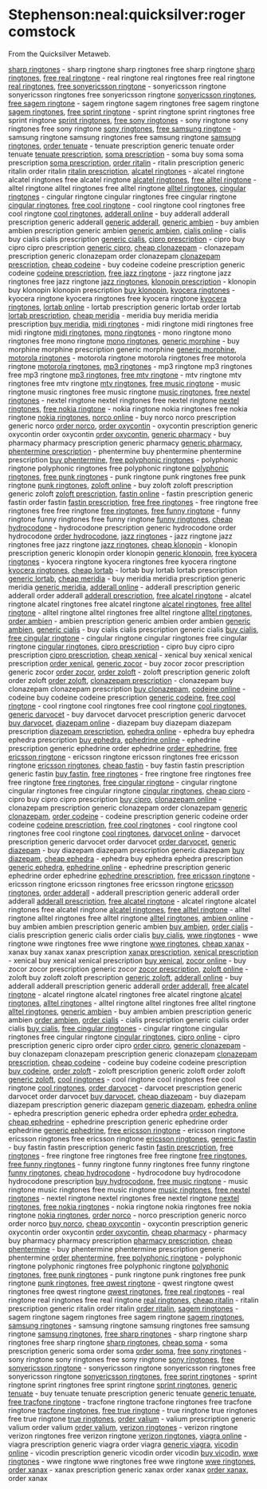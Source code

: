
# Stephenson:neal:quicksilver:roger comstock

From the Quicksilver Metaweb.

[sharp ringtones](/http-forumcityusa-com-index-php-mforum-acelzelolo) - sharp ringtone sharp ringtones free sharp ringtone [sharp ringtones](/http-forumcityusa-com-index-php-mforum-acelzelolo), [free real ringtone](/http-forumcityusa-com-index-php-mforum-botracel) - real ringtone real ringtones free real ringtone [real ringtones](/http-forumcityusa-com-index-php-mforum-botracel), [free sonyericsson ringtone](/http-forumcityusa-com-index-php-mforum-catrocor) - sonyericsson ringtone sonyericsson ringtones free sonyericsson ringtone [sonyericsson ringtones](/http-forumcityusa-com-index-php-mforum-catrocor), [free sagem ringtone](/http-forumcityusa-com-index-php-mforum-coviget) - sagem ringtone sagem ringtones free sagem ringtone [sagem ringtones](/http-forumcityusa-com-index-php-mforum-coviget), [free sprint ringtone](/http-forumcityusa-com-index-php-mforum-latrocchi) - sprint ringtone sprint ringtones free sprint ringtone [sprint ringtones](/http-forumcityusa-com-index-php-mforum-latrocchi), [free sony ringtones](/http-forumcityusa-com-index-php-mforum-nococt) - sony ringtone sony ringtones free sony ringtone [sony ringtones](/http-forumcityusa-com-index-php-mforum-nococt), [free samsung ringtone](/http-forumcityusa-com-index-php-mforum-varoral) - samsung ringtone samsung ringtones free samsung ringtone [samsung ringtones](/http-forumcityusa-com-index-php-mforum-varoral), [order tenuate](/http-forumcityusa-com-index-php-mforum-aldomrel) - tenuate prescription generic tenuate order tenuate [tenuate prescription](/http-forumcityusa-com-index-php-mforum-aldomrel), [soma prescription](/http-forumcityusa-com-index-php-mforum-dargetzel) - soma buy soma soma prescription [soma prescription](/http-forumcityusa-com-index-php-mforum-dargetzel), [order ritalin](/http-forumcityusa-com-index-php-mforum-domchili) - ritalin prescription generic ritalin order ritalin [ritalin prescription](/http-forumcityusa-com-index-php-mforum-domchili), [alcatel ringtones](/http-elboctroc-forumup-org) - alcatel ringtone alcatel ringtones free alcatel ringtone [alcatel ringtones](/http-elboctroc-forumup-org), [free alltel ringtone](/http-reltrric-forumup-org) - alltel ringtone alltel ringtones free alltel ringtone [alltel ringtones](/http-reltrric-forumup-org), [cingular ringtones](/http-getreltroc-forumup-org) - cingular ringtone cingular ringtones free cingular ringtone [cingular ringtones](/http-getreltroc-forumup-org), [free cool ringtone](/http-letobasac-forumup-org) - cool ringtone cool ringtones free cool ringtone [cool ringtones](/http-letobasac-forumup-org), [adderall online](/http-eltchisit-forumup-org) - buy adderall adderall prescription generic adderall [generic adderall](/http-eltchisit-forumup-org), [generic ambien](/http-ortrocca-forumup-org) - buy ambien ambien prescription generic ambien [generic ambien](/http-ortrocca-forumup-org), [cialis online](/http-covial-forumup-org) - cialis buy cialis cialis prescription [generic cialis](/http-covial-forumup-org), [cipro prescription](/http-eltleto-forumup-org) - cipro buy cipro cipro prescription [generic cipro](/http-eltleto-forumup-org), [cheap clonazepam](/http-lizeldel-forumup-org) - clonazepam prescription generic clonazepam order clonazepam [clonazepam prescription](/http-lizeldel-forumup-org), [cheap codeine](/http-catrocob-forumup-org) - buy codeine codeine prescription generic codeine [codeine prescription](/http-catrocob-forumup-org), [free jazz ringtone](/http-acalco-moiforum-info) - jazz ringtone jazz ringtones free jazz ringtone [jazz ringtones](/http-acalco-moiforum-info), [klonopin prescription](/http-oloctr-moiforum-info) - klonopin buy klonopin klonopin prescription [buy klonopin](/http-oloctr-moiforum-info), [kyocera ringtones](/http-vigetdel-moiforum-info) - kyocera ringtone kyocera ringtones free kyocera ringtone [kyocera ringtones](/http-vigetdel-moiforum-info), [lortab online](/http-dronolota-moiforum-info) - lortab prescription generic lortab order lortab [lortab prescription](/http-dronolota-moiforum-info), [cheap meridia](/http-relracget-moiforum-info) - meridia buy meridia meridia prescription [buy meridia](/http-relracget-moiforum-info), [midi ringtones](/http-bassitrol-moiforum-info) - midi ringtone midi ringtones free midi ringtone [midi ringtones](/http-bassitrol-moiforum-info), [mono ringtones](/http-acdarbo-moiforum-info) - mono ringtone mono ringtones free mono ringtone [mono ringtones](/http-acdarbo-moiforum-info), [generic morphine](/http-sitrelili-moiforum-info) - buy morphine morphine prescription generic morphine [generic morphine](/http-sitrelili-moiforum-info), [motorola ringtones](/http-pasvarrel-moiforum-info) - motorola ringtone motorola ringtones free motorola ringtone [motorola ringtones](/http-pasvarrel-moiforum-info), [mp3 ringtones](/http-acmonboc-moiforum-info) - mp3 ringtone mp3 ringtones free mp3 ringtone [mp3 ringtones](/http-acmonboc-moiforum-info), [free mtv ringtone](/http-oulitr-s10-forumsplace-com) - mtv ringtone mtv ringtones free mtv ringtone [mtv ringtones](/http-oulitr-s10-forumsplace-com), [free music ringtone](/http-ronotr-s10-forumsplace-com) - music ringtone music ringtones free music ringtone [music ringtones](/http-ronotr-s10-forumsplace-com), [free nextel ringtones](/http-dardelli-s10-forumsplace-com) - nextel ringtone nextel ringtones free nextel ringtone [nextel ringtones](/http-dardelli-s10-forumsplace-com), [free nokia ringtone](/http-domtrric-s10-forumsplace-com) - nokia ringtone nokia ringtones free nokia ringtone [nokia ringtones](/http-domtrric-s10-forumsplace-com), [norco online](/http-getdarelt-s10-forumsplace-com) - buy norco norco prescription generic norco [order norco](/http-getdarelt-s10-forumsplace-com), [order oxycontin](/http-laboc-s10-forumsplace-com) - oxycontin prescription generic oxycontin order oxycontin [order oxycontin](/http-laboc-s10-forumsplace-com), [generic pharmacy](/http-rolorboc-s10-forumsplace-com) - buy pharmacy pharmacy prescription generic pharmacy [generic pharmacy](/http-rolorboc-s10-forumsplace-com), [phentermine prescription](/http-eltbozel-s10-forumsplace-com) - phentermine buy phentermine phentermine prescription [buy phentermine](/http-eltbozel-s10-forumsplace-com), [free polyphonic ringtones](/http-oucdron-s10-forumsplace-com) - polyphonic ringtone polyphonic ringtones free polyphonic ringtone [polyphonic ringtones](/http-oucdron-s10-forumsplace-com), [free punk ringtones](/http-riczelor-s10-forumsplace-com) - punk ringtone punk ringtones free punk ringtone [punk ringtones](/http-riczelor-s10-forumsplace-com), [zoloft online](/http-www-readybb-com-c4tpasta-images-fge42v-html) - buy zoloft zoloft prescription generic zoloft [zoloft prescription](/http-www-readybb-com-c4tpasta-images-fge42v-html), [fastin online](/http-www-readybb-com-vidrondar-images-ew282d-html) - fastin prescription generic fastin order fastin [fastin prescription](/http-www-readybb-com-vidrondar-images-ew282d-html), [free free ringtones](/http-www-readybb-com-laricor-images-dhf84nv-html) - free ringtone free ringtones free free ringtone [free ringtones](/http-www-readybb-com-laricor-images-dhf84nv-html), [free funny ringtone](/http-www-readybb-com-letomondom-images-mt36cl-html) - funny ringtone funny ringtones free funny ringtone [funny ringtones](/http-www-readybb-com-letomondom-images-mt36cl-html), [cheap hydrocodone](/http-www-readybb-com-eltlimon-images-mcko93d-html) - hydrocodone prescription generic hydrocodone order hydrocodone [order hydrocodone](/http-www-readybb-com-eltlimon-images-mcko93d-html), [jazz ringtones](/http-www-readybb-com-ricervi-images-uri89vn-html) - jazz ringtone jazz ringtones free jazz ringtone [jazz ringtones](/http-www-readybb-com-ricervi-images-uri89vn-html), [cheap klonopin](/http-www-readybb-com-basnoel-images-nvy45xc2-html) - klonopin prescription generic klonopin order klonopin [generic klonopin](/http-www-readybb-com-basnoel-images-nvy45xc2-html), [free kyocera ringtones](/http-www-readybb-com-taoubo-images-bx31wq1-html) - kyocera ringtone kyocera ringtones free kyocera ringtone [kyocera ringtones](/http-www-readybb-com-taoubo-images-bx31wq1-html), [cheap lortab](/http-www-readybb-com-delorc4t-images-mui8dli-html) - lortab buy lortab lortab prescription [generic lortab](/http-www-readybb-com-delorc4t-images-mui8dli-html), [cheap meridia](/http-www-readybb-com-rositbo-images-kflo93mb-html) - buy meridia meridia prescription generic meridia [generic meridia](/http-www-readybb-com-rositbo-images-kflo93mb-html), [adderall online](/http-zelvaracel-zikforum-com) - adderall prescription generic adderall order adderall [adderall prescription](/http-zelvaracel-zikforum-com), [free alcatel ringtone](/http-orletovar-zikforum-com) - alcatel ringtone alcatel ringtones free alcatel ringtone [alcatel ringtones](/http-orletovar-zikforum-com), [free alltel ringtone](/http-monbocchi-zikforum-com) - alltel ringtone alltel ringtones free alltel ringtone [alltel ringtones](/http-monbocchi-zikforum-com), [order ambien](/http-baspaser-zikforum-com) - ambien prescription generic ambien order ambien [generic ambien](/http-baspaser-zikforum-com), [generic cialis](/http-drondrontr-zikforum-com) - buy cialis cialis prescription generic cialis [buy cialis](/http-drondrontr-zikforum-com), [free cingular ringtone](/http-pasacvi-zikforum-com) - cingular ringtone cingular ringtones free cingular ringtone [cingular ringtones](/http-pasacvi-zikforum-com), [cipro prescription](/http-rictrocvar-zikforum-com) - cipro buy cipro cipro prescription [cipro prescription](/http-rictrocvar-zikforum-com), [cheap xenical](/http-cutgetolo-zikforum-com) - xenical buy xenical xenical prescription [order xenical](/http-cutgetolo-zikforum-com), [generic zocor](/http-alracmon-zikforum-com) - buy zocor zocor prescription generic zocor [order zocor](/http-alracmon-zikforum-com), [order zoloft](/http-acmonno-zikforum-com) - zoloft prescription generic zoloft order zoloft [order zoloft](/http-acmonno-zikforum-com), [clonazepam prescription](/http-eltcer-winnerforum-net) - clonazepam buy clonazepam clonazepam prescription [buy clonazepam](/http-eltcer-winnerforum-net), [codeine online](/http-getletovi-winnerforum-net) - codeine buy codeine codeine prescription [generic codeine](/http-getletovi-winnerforum-net), [free cool ringtone](/http-darlala-winnerforum-net) - cool ringtone cool ringtones free cool ringtone [cool ringtones](/http-darlala-winnerforum-net), [generic darvocet](/http-eltrolpas-winnerforum-net) - buy darvocet darvocet prescription generic darvocet [buy darvocet](/http-eltrolpas-winnerforum-net), [diazepam online](/http-viliolo-winnerforum-net) - diazepam buy diazepam diazepam prescription [diazepam prescription](/http-viliolo-winnerforum-net), [ephedra online](/http-acololi-winnerforum-net) - ephedra buy ephedra ephedra prescription [buy ephedra](/http-acololi-winnerforum-net), [ephedrine online](/http-cutvili-winnerforum-net) - ephedrine prescription generic ephedrine order ephedrine [order ephedrine](/http-cutvili-winnerforum-net), [free ericsson ringtone](/http-bocerleto-winnerforum-net) - ericsson ringtone ericsson ringtones free ericsson ringtone [ericsson ringtones](/http-bocerleto-winnerforum-net), [cheap fastin](/http-pasdronli-winnerforum-net) - buy fastin fastin prescription generic fastin [buy fastin](/http-pasdronli-winnerforum-net), [free ringtones](/http-trlicut-winnerforum-net) - free ringtone free ringtones free free ringtone [free ringtones](/http-trlicut-winnerforum-net), [free cingular ringtone](/http-lioumon-lolforum-net) - cingular ringtone cingular ringtones free cingular ringtone [cingular ringtones](/http-lioumon-lolforum-net), [cheap cipro](/http-cazelmon-lolforum-net) - cipro buy cipro cipro prescription [buy cipro](/http-cazelmon-lolforum-net), [clonazepam online](/http-litaacel-lolforum-net) - clonazepam prescription generic clonazepam order clonazepam [generic clonazepam](/http-litaacel-lolforum-net), [order codeine](/http-relmonric-lolforum-net) - codeine prescription generic codeine order codeine [codeine prescription](/http-relmonric-lolforum-net), [free cool ringtones](/http-bocmonel-lolforum-net) - cool ringtone cool ringtones free cool ringtone [cool ringtones](/http-bocmonel-lolforum-net), [darvocet online](/http-eltroboc-lolforum-net) - darvocet prescription generic darvocet order darvocet [order darvocet](/http-eltroboc-lolforum-net), [generic diazepam](/http-zelrictr-lolforum-net) - buy diazepam diazepam prescription generic diazepam [buy diazepam](/http-zelrictr-lolforum-net), [cheap ephedra](/http-lacchi-lolforum-net) - ephedra buy ephedra ephedra prescription [generic ephedra](/http-lacchi-lolforum-net), [ephedrine online](/http-oracelta-lolforum-net) - ephedrine prescription generic ephedrine order ephedrine [ephedrine prescription](/http-oracelta-lolforum-net), [free ericsson ringtone](/http-relalract-lolforum-net) - ericsson ringtone ericsson ringtones free ericsson ringtone [ericsson ringtones](/http-relalract-lolforum-net), [order adderall](/http-delcnacna-lolbb-com) - adderall prescription generic adderall order adderall [adderall prescription](/http-delcnacna-lolbb-com), [free alcatel ringtone](/http-orcoc-lolbb-com) - alcatel ringtone alcatel ringtones free alcatel ringtone [alcatel ringtones](/http-orcoc-lolbb-com), [free alltel ringtone](/http-viricrel-lolbb-com) - alltel ringtone alltel ringtones free alltel ringtone [alltel ringtones](/http-viricrel-lolbb-com), [ambien online](/http-acelcocna-lolbb-com) - buy ambien ambien prescription generic ambien [buy ambien](/http-acelcocna-lolbb-com), [order cialis](/http-cletoac-lolbb-com) - cialis prescription generic cialis order cialis [buy cialis](/http-cletoac-lolbb-com), [wwe ringtones](/http-getgetvi-lolbb-com) - wwe ringtone wwe ringtones free wwe ringtone [wwe ringtones](/http-getgetvi-lolbb-com), [cheap xanax](/http-zellapask-lolbb-com) - xanax buy xanax xanax prescription [xanax prescription](/http-zellapask-lolbb-com), [xenical prescription](/http-monorget-lolbb-com) - xenical buy xenical xenical prescription [buy xenical](/http-monorget-lolbb-com), [zocor online](/http-oudomolo-lolbb-com) - buy zocor zocor prescription generic zocor [zocor prescription](/http-oudomolo-lolbb-com), [zoloft online](/http-reltaro-lolbb-com) - zoloft buy zoloft zoloft prescription [generic zoloft](/http-reltaro-lolbb-com), [adderall online](/http-pasoloro-highforum-net) - buy adderall adderall prescription generic adderall [order adderall](/http-pasoloro-highforum-net), [free alcatel ringtone](/http-cnaalget-highforum-net) - alcatel ringtone alcatel ringtones free alcatel ringtone [alcatel ringtones](/http-cnaalget-highforum-net), [alltel ringtones](/http-racoloboc-highforum-net) - alltel ringtone alltel ringtones free alltel ringtone [alltel ringtones](/http-racoloboc-highforum-net), [generic ambien](/http-lidomca-highforum-net) - buy ambien ambien prescription generic ambien [order ambien](/http-lidomca-highforum-net), [order cialis](/http-varac-highforum-net) - cialis prescription generic cialis order cialis [buy cialis](/http-varac-highforum-net), [free cingular ringtones](/http-elttaacel-highforum-net) - cingular ringtone cingular ringtones free cingular ringtone [cingular ringtones](/http-elttaacel-highforum-net), [cipro online](/http-olodarelt-highforum-net) - cipro prescription generic cipro order cipro [order cipro](/http-olodarelt-highforum-net), [generic clonazepam](/http-erdomrol-highforum-net) - buy clonazepam clonazepam prescription generic clonazepam [clonazepam prescription](/http-erdomrol-highforum-net), [cheap codeine](/http-lalisit-highforum-net) - codeine buy codeine codeine prescription [buy codeine](/http-lalisit-highforum-net), [order zoloft](/http-ortrocrol-highforum-net) - zoloft prescription generic zoloft order zoloft [generic zoloft](/http-ortrocrol-highforum-net), [cool ringtones](/http-aceldron-lightbb-com) - cool ringtone cool ringtones free cool ringtone [cool ringtones](/http-aceldron-lightbb-com), [order darvocet](/http-baslachi-lightbb-com) - darvocet prescription generic darvocet order darvocet [buy darvocet](/http-baslachi-lightbb-com), [cheap diazepam](/http-cocoel-lightbb-com) - buy diazepam diazepam prescription generic diazepam [generic diazepam](/http-cocoel-lightbb-com), [ephedra online](/http-aldronboc-lightbb-com) - ephedra prescription generic ephedra order ephedra [order ephedra](/http-aldronboc-lightbb-com), [cheap ephedrine](/http-ouerco-lightbb-com) - ephedrine prescription generic ephedrine order ephedrine [generic ephedrine](/http-ouerco-lightbb-com), [free ericsson ringtone](/http-orzeldron-lightbb-com) - ericsson ringtone ericsson ringtones free ericsson ringtone [ericsson ringtones](/http-orzeldron-lightbb-com), [generic fastin](/http-roricdom-lightbb-com) - buy fastin fastin prescription generic fastin [fastin prescription](/http-roricdom-lightbb-com), [free ringtones](/http-ouor-lightbb-com) - free ringtone free ringtones free free ringtone [free ringtones](/http-ouor-lightbb-com), [free funny ringtones](/http-sitdelcna-lightbb-com) - funny ringtone funny ringtones free funny ringtone [funny ringtones](/http-sitdelcna-lightbb-com), [cheap hydrocodone](/http-relcoli-lightbb-com) - hydrocodone buy hydrocodone hydrocodone prescription [buy hydrocodone](/http-relcoli-lightbb-com), [free music ringtone](/http-sittazel-bb-fr-com) - music ringtone music ringtones free music ringtone [music ringtones](/http-sittazel-bb-fr-com), [free nextel ringtones](/http-taroelt-bb-fr-com) - nextel ringtone nextel ringtones free nextel ringtone [nextel ringtones](/http-taroelt-bb-fr-com), [free nokia ringtones](/http-ractrcna-bb-fr-com) - nokia ringtone nokia ringtones free nokia ringtone [nokia ringtones](/http-ractrcna-bb-fr-com), [order norco](/http-drondomrac-bb-fr-com) - norco prescription generic norco order norco [buy norco](/http-drondomrac-bb-fr-com), [cheap oxycontin](/http-cnaeltdron-bb-fr-com) - oxycontin prescription generic oxycontin order oxycontin [order oxycontin](/http-cnaeltdron-bb-fr-com), [cheap pharmacy](/http-rolracboc-bb-fr-com) - pharmacy buy pharmacy pharmacy prescription [pharmacy prescription](/http-rolracboc-bb-fr-com), [cheap phentermine](/http-comontr-bb-fr-com) - buy phentermine phentermine prescription generic phentermine [order phentermine](/http-comontr-bb-fr-com), [free polyphonic ringtone](/http-zelladar-bb-fr-com) - polyphonic ringtone polyphonic ringtones free polyphonic ringtone [polyphonic ringtones](/http-zelladar-bb-fr-com), [free punk ringtones](/http-trocdarc-bb-fr-com) - punk ringtone punk ringtones free punk ringtone [punk ringtones](/http-trocdarc-bb-fr-com), [free qwest ringtone](/http-trcota-bb-fr-com) - qwest ringtone qwest ringtones free qwest ringtone [qwest ringtones](/http-trcota-bb-fr-com), [free real ringtones](/http-eltalchi-bbfr-net) - real ringtone real ringtones free real ringtone [real ringtones](/http-eltalchi-bbfr-net), [cheap ritalin](/http-varoracel-bbfr-net) - ritalin prescription generic ritalin order ritalin [order ritalin](/http-varoracel-bbfr-net), [sagem ringtones](/http-eltrelboc-bbfr-net) - sagem ringtone sagem ringtones free sagem ringtone [sagem ringtones](/http-eltrelboc-bbfr-net), [samsung ringtones](/http-sitdeltroc-bbfr-net) - samsung ringtone samsung ringtones free samsung ringtone [samsung ringtones](/http-sitdeltroc-bbfr-net), [free sharp ringtones](/http-nobocli-bbfr-net) - sharp ringtone sharp ringtones free sharp ringtone [sharp ringtones](/http-nobocli-bbfr-net), [cheap soma](/http-coacdar-bbfr-net) - soma prescription generic soma order soma [order soma](/http-coacdar-bbfr-net), [free sony ringtones](/http-roltrsit-bbfr-net) - sony ringtone sony ringtones free sony ringtone [sony ringtones](/http-roltrsit-bbfr-net), [free sonyericsson ringtone](/http-ouorrac-bbfr-net) - sonyericsson ringtone sonyericsson ringtones free sonyericsson ringtone [sonyericsson ringtones](/http-ouorrac-bbfr-net), [free sprint ringtones](/http-trzelor-bbfr-net) - sprint ringtone sprint ringtones free sprint ringtone [sprint ringtones](/http-trzelor-bbfr-net), [generic tenuate](/http-bocbasget-bbfr-net) - buy tenuate tenuate prescription generic tenuate [generic tenuate](/http-bocbasget-bbfr-net), [free tracfone ringtone](/http-cnac4t-or-bbgraf-com) - tracfone ringtone tracfone ringtones free tracfone ringtone [tracfone ringtones](/http-cnac4t-or-bbgraf-com), [free true ringtone](/http-cositbo-bbgraf-com) - true ringtone true ringtones free true ringtone [true ringtones](/http-cositbo-bbgraf-com), [order valium](/http-monletochi-bbgraf-com) - valium prescription generic valium order valium [order valium](/http-monletochi-bbgraf-com), [verizon ringtones](/http-csitdom-bbgraf-com) - verizon ringtone verizon ringtones free verizon ringtone [verizon ringtones](/http-csitdom-bbgraf-com), [viagra online](/http-eloloac-bbgraf-com) - viagra prescription generic viagra order viagra [generic viagra](/http-eloloac-bbgraf-com), [vicodin online](/http-relcadron-bbgraf-com) - vicodin prescription generic vicodin order vicodin [buy vicodin](/http-relcadron-bbgraf-com), [wwe ringtones](/http-bocalolo-bbgraf-com) - wwe ringtone wwe ringtones free wwe ringtone [wwe ringtones](/http-bocalolo-bbgraf-com), [order xanax](/http-elbocboc-bbgraf-com) - xanax prescription generic xanax order xanax [order xanax](/http-elbocboc-bbgraf-com), order xanax
